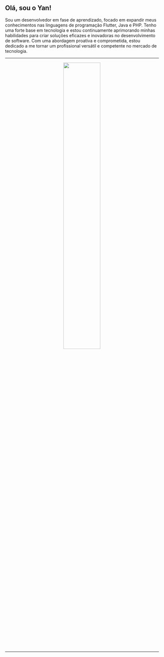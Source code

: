 ## Olá, sou o Yan!
Sou um desenvolvedor em fase de aprendizado, focado em expandir meus conhecimentos nas linguagens de programação Flutter, Java e PHP. Tenho uma forte base em tecnologia e estou continuamente aprimorando minhas habilidades para criar soluções eficazes e inovadoras no desenvolvimento de software. Com uma abordagem proativa e comprometida, estou dedicado a me tornar um profissional versátil e competente no mercado de tecnologia.

<hr/>

<div align="center">
    <img width="49%" alling="center" src="https://github-readme-stats.vercel.app/api/top-langs/?username=YanRds&layout=compact&langs_count=7&theme=radical&"/>
</div>

<hr/>
